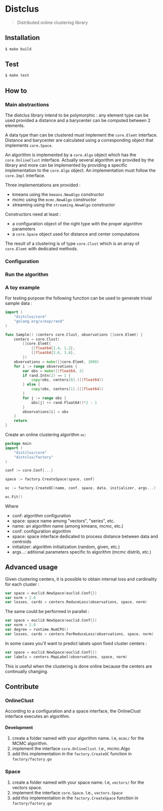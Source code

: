 # Distclus

> Distributed online clustering library

## Installation

```bash
$ make build
```

## Test

```bash
$ make test
```

## How to

### Main abstractions
The distclus library intend to be polymorphic :
any element type can be used provided a distance and a barycenter can be computed between 2 elements.

A data type than can be clustered must implement the ```core.Elemt``` interface. Distance and barycenter are calculated
using a corresponding object that implements ```core.Space```.

An algorithm is implemented by a ```core.Algo``` object which has the ```core.OnlineClust``` interface.
Actually several algorithm are provided by the library and more can be implemented by providing a specific
implementation to the ```core.Algo``` object. An implementation must follow the ```core.Impl``` interface.

Three implementations are provided :
 - kmeans using the ```kmeans.NewAlgo``` constructor
 - mcmc using the ```mcmc.NewAlgo``` constructor
 - streaming using the ```streaming.NewAlgo``` constructor
 
Constructors need at least :
 - a configuration object of the right type with the proper algorithm parameters
 - a ```core.Space``` object used for distance and center computations
 
The result of a clustering is of type ```core.Clust``` which is an array of ```core.Elemt``` with dedicated methods.

### Configuration


### Run the algorithm

### A toy example

For testing purpose the following function can be used to generate trivial sample data :
```go
import (
	"distclus/core"
	"golang.org/x/exp/rand"
)

func Sample() (centers core.Clust, observations []core.Elemt) {
	centers = core.Clust(
		[]core.Elemt{
			[]float64{1.4, 1.2},
			[]float64{3.6, 3.6},
		})
	observations = make([]core.Elemt, 1000)
	for i := range observations {
		var obs = make([]float64, 2)
		if rand.Intn(2) == 1 {
			copy(obs, centers[0].([]float64))
		} else {
			copy(obs, centers[1].([]float64))
		}
		for j := range obs {
			obs[j] += rand.Float64()*2 - 1
		}
		observations[i] = obs
	}
	return
}
```

Create an online clustering algorithm `oc`:

```go
package main
import (
	"distclus/core"
	"distclus/factory"
)

conf := core.Conf{...}

space := factory.CreateSpace(space, conf)

oc := factory.CreateOC(name, conf, space, data, initializer, args...)

oc.Fit()
```

Where

- conf: algorithm configuration
- space: space name among "vectors", "series", etc.
- name: an algorithm name (among kmeans, mcmc, etc.)
- conf: configuration algorithm
- space: space interface dedicated to process distance between data and centroids
- initializer: algorithm initialization (random, given, etc.)
- args...: aditional parameters specific to algorithm (mcmc distrib, etc.)

## Advanced usage

Given clustering centers, it is possible to obtain internal loss and cardinality for each cluster :

```go
var space = euclid.NewSpace(euclid.Conf{})
var norm = 2.0
var losses, cards = centers.ReduceLoss(observations, space, norm)
```

The same could be performed in parallel :
```go
var space = euclid.NewSpace(euclid.Conf{})
var norm = 2.0
var degree = runtime.NumCPU()
var losses, cards = centers.ParReduceLoss(observations, space, norm)
```

In some cases you'll want to predict labels upon fixed cluster centers :
```go
var space = euclid.NewSpace(euclid.Conf{})
var labels = centers.MapLabel(observations, space, norm)
```
This is useful when the clustering is done online because the centers are continually changing.

## Contribute

### OnlineClust

According to a configuration and a space interface, the OnlineClust interface executes an algorithm.

#### Development

1. create a folder named with your algorithm name. I.e, `mcmc/` for the MCMC algorithm.
2. implement the interface `core.OnlineClust`. I.e., mcmc.Algo
3. add this implementation in the `factory.CreateOC` function in `factory/factory.go`

### Space

1. create a folder named with your space name. I.e, `vectors/` for the vectors space.
2. implement the interface `core.Space`. I.e., `vectors.Space`
3. add this implementation in the `factory.CreateSpace` function in `factory/factory.go`
